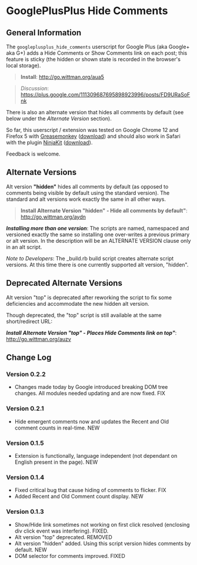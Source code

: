 # GooglePlusPlus Hide Comments

## General Information
The `googleplusplus_hide_comments` userscript for Google Plus (aka Google+ aka G+) adds a Hide Comments or Show Comments link on each post; this feature is sticky (the hidden or shown state is recorded in the browser's local storage).

>**Install**: <http://go.wittman.org/aua5>

>_Discussion_: <https://plus.google.com/111309687695898923996/posts/FD9URaSoFnk>

There is also an alternate version that hides all comments by default (see below under the _Alternate Version_ section).

So far, this userscript / extension was tested on Google Chrome 12 and Firefox 5 with [Greasemonkey](http://www.greasespot.net/) ([download](https://addons.mozilla.org/firefox/748/)) and should also work in Safari with the plugin [NinjaKit](http://d.hatena.ne.jp/os0x/20100612/1276330696) ([download](http://ss-o.net/safari/extension/NinjaKit.safariextz)).

Feedback is welcome.

## Alternate Versions

Alt version **"hidden"** hides all comments by default (as opposed to comments being visible by default using the standard version). The standard and alt versions work exactly the same in all other ways.

>**Install Alternate Version "hidden" - Hide all comments by default"**: <http://go.wittman.org/aydn>

***Installing more than one version***:
The scripts are named, namespaced and versioned exactly the same so installing one over-writes a previous primary or alt version. In the description will be an ALTERNATE VERSION clause only in an alt script.

_Note to Developers_:
The _build.rb build script creates alternate script versions. At this time there is one currently supported alt version, "hidden".

## Deprecated Alternate Versions

Alt version "top" is deprecated after reworking the script to fix some deficiencies and accommodate the new hidden alt version.

Though deprecated, the "top" script is still available at the same short/redirect URL:

***Install Alternate Version "top" - Places Hide Comments link on top"***: <http://go.wittman.org/auzv>

## Change Log

### Version 0.2.2

- Changes made today by Google introduced breaking DOM tree changes. All modules needed updating and are now fixed. FIX

### Version 0.2.1

- Hide emergent comments now and updates the Recent and Old comment counts in real-time. NEW

### Version 0.1.5

- Extension is functionally, language independent (not dependant on English present in the page). NEW

### Version 0.1.4

- Fixed critical bug that cause hiding of comments to flicker. FIX
- Added Recent and Old Comment count display. NEW

### Version 0.1.3

- Show/Hide link sometimes not working on first click resolved (enclosing div click event was interfering). FIXED.
- Alt version "top" deprecated. REMOVED
- Alt version "hidden" added. Using this script version hides comments by default. NEW
- DOM selector for comments improved. FIXED